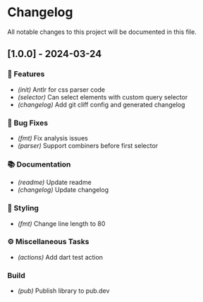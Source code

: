 # Changelog

All notable changes to this project will be documented in this file.

## [1.0.0] - 2024-03-24

### 🚀 Features

- *(init)* Antlr for css parser code
- *(selector)* Can select elements with custom query selector
- *(changelog)* Add git cliff config and generated changelog

### 🐛 Bug Fixes

- *(fmt)* Fix analysis issues
- *(parser)* Support combiners before first selector

### 📚 Documentation

- *(readme)* Update readme
- *(changelog)* Update changelog

### 🎨 Styling

- *(fmt)* Change line length to 80

### ⚙️ Miscellaneous Tasks

- *(actions)* Add dart test action

### Build

- *(pub)* Publish library to pub.dev

<!-- generated by git-cliff -->
